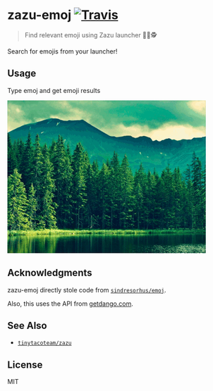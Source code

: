 # zazu-emoj [![Travis](https://img.shields.io/travis/blakek/zazu-emoj.svg)](https://travis-ci.org/blakek/zazu-emoj)

> Find relevant emoji using Zazu launcher 💚😄🕵

Search for emojis from your launcher!

## Usage

Type emoj and get emoji results

![demo](example.gif)

## Acknowledgments

zazu-emoj directly stole code from [`sindresorhus/emoj`](https://github.com/sindresorhus/emoj).

Also, this uses the API from [getdango.com](http://getdango.com/).

## See Also

- [`tinytacoteam/zazu`](http://github.com/tinytacoteam/zazu)

## License

MIT
